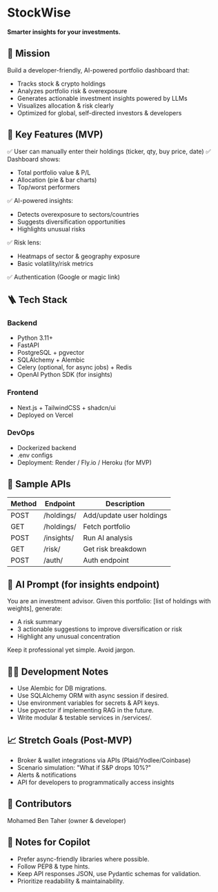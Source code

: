 # StockWise

**Smarter insights for your investments.**

## 🎯 Mission
Build a developer-friendly, AI-powered portfolio dashboard that:
- Tracks stock & crypto holdings
- Analyzes portfolio risk & overexposure
- Generates actionable investment insights powered by LLMs
- Visualizes allocation & risk clearly
- Optimized for global, self-directed investors & developers

## 🔗 Key Features (MVP)
✅ User can manually enter their holdings (ticker, qty, buy price, date)
✅ Dashboard shows:
- Total portfolio value & P/L
- Allocation (pie & bar charts)
- Top/worst performers

✅ AI-powered insights:
- Detects overexposure to sectors/countries
- Suggests diversification opportunities
- Highlights unusual risks

✅ Risk lens:
- Heatmaps of sector & geography exposure
- Basic volatility/risk metrics

✅ Authentication (Google or magic link)

## 🪜 Tech Stack

### Backend
- Python 3.11+
- FastAPI
- PostgreSQL + pgvector
- SQLAlchemy + Alembic
- Celery (optional, for async jobs) + Redis
- OpenAI Python SDK (for insights)

### Frontend
- Next.js + TailwindCSS + shadcn/ui
- Deployed on Vercel

### DevOps
- Dockerized backend
- .env configs
- Deployment: Render / Fly.io / Heroku (for MVP)

## 🔗 Sample APIs
| Method | Endpoint | Description |
|--------|----------|-------------|
| POST | /holdings/ | Add/update user holdings |
| GET | /holdings/ | Fetch portfolio |
| POST | /insights/ | Run AI analysis |
| GET | /risk/ | Get risk breakdown |
| POST | /auth/ | Auth endpoint |

## 🧠 AI Prompt (for insights endpoint)
You are an investment advisor. Given this portfolio: [list of holdings with weights], generate:
- A risk summary
- 3 actionable suggestions to improve diversification or risk
- Highlight any unusual concentration

Keep it professional yet simple. Avoid jargon.

## 👨‍💻 Development Notes
- Use Alembic for DB migrations.
- Use SQLAlchemy ORM with async session if desired.
- Use environment variables for secrets & API keys.
- Use pgvector if implementing RAG in the future.
- Write modular & testable services in /services/.

## 📈 Stretch Goals (Post-MVP)
- Broker & wallet integrations via APIs (Plaid/Yodlee/Coinbase)
- Scenario simulation: "What if S&P drops 10%?"
- Alerts & notifications
- API for developers to programmatically access insights

## 📝 Contributors
Mohamed Ben Taher (owner & developer)

## 👋 Notes for Copilot
- Prefer async-friendly libraries where possible.
- Follow PEP8 & type hints.
- Keep API responses JSON, use Pydantic schemas for validation.
- Prioritize readability & maintainability.
